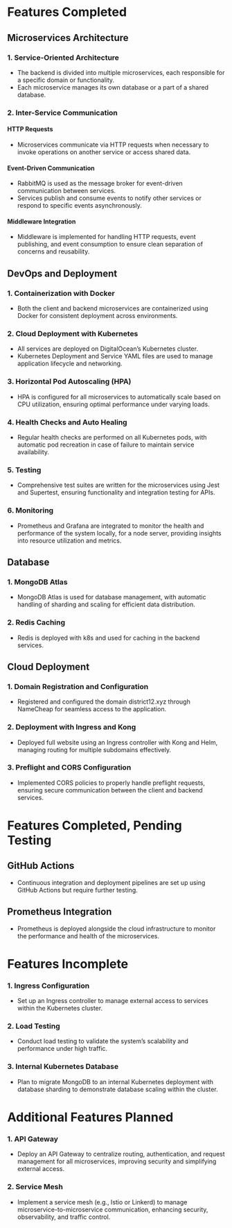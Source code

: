 # Features Completed

## Microservices Architecture

### 1. Service-Oriented Architecture
- The backend is divided into multiple microservices, each responsible for a specific domain or functionality.
- Each microservice manages its own database or a part of a shared database.

### 2. Inter-Service Communication
#### HTTP Requests
- Microservices communicate via HTTP requests when necessary to invoke operations on another service or access shared data.

#### Event-Driven Communication
- RabbitMQ is used as the message broker for event-driven communication between services.
- Services publish and consume events to notify other services or respond to specific events asynchronously.

#### Middleware Integration
- Middleware is implemented for handling HTTP requests, event publishing, and event consumption to ensure clean separation of concerns and reusability.

## DevOps and Deployment

### 1. Containerization with Docker
- Both the client and backend microservices are containerized using Docker for consistent deployment across environments.

### 2. Cloud Deployment with Kubernetes
- All services are deployed on DigitalOcean’s Kubernetes cluster.
- Kubernetes Deployment and Service YAML files are used to manage application lifecycle and networking.

### 3. Horizontal Pod Autoscaling (HPA)
- HPA is configured for all microservices to automatically scale based on CPU utilization, ensuring optimal performance under varying loads.

### 4. Health Checks and Auto Healing
- Regular health checks are performed on all Kubernetes pods, with automatic pod recreation in case of failure to maintain service availability.

### 5. Testing
- Comprehensive test suites are written for the microservices using Jest and Supertest, ensuring functionality and integration testing for APIs.

### 6. Monitoring
- Prometheus and Grafana are integrated to monitor the health and performance of the system locally, for a node server, providing insights into resource utilization and metrics.

## Database

### 1. MongoDB Atlas
- MongoDB Atlas is used for database management, with automatic handling of sharding and scaling for efficient data distribution.

### 2. Redis Caching
- Redis is deployed with k8s and used for caching in the backend services.

## Cloud Deployment

### 1. Domain Registration and Configuration
- Registered and configured the domain district12.xyz through NameCheap for seamless access to the application.

### 2. Deployment with Ingress and Kong
- Deployed full website using an Ingress controller with Kong and Helm, managing routing for multiple subdomains effectively.

### 3. Preflight and CORS Configuration
- Implemented CORS policies to properly handle preflight requests, ensuring secure communication between the client and backend services.

# Features Completed, Pending Testing

## GitHub Actions
- Continuous integration and deployment pipelines are set up using GitHub Actions but require further testing.

## Prometheus Integration
- Prometheus is deployed alongside the cloud infrastructure to monitor the performance and health of the microservices.

# Features Incomplete

### 1. Ingress Configuration
- Set up an Ingress controller to manage external access to services within the Kubernetes cluster.

### 2. Load Testing
- Conduct load testing to validate the system’s scalability and performance under high traffic.

### 3. Internal Kubernetes Database
- Plan to migrate MongoDB to an internal Kubernetes deployment with database sharding to demonstrate database scaling within the cluster.

# Additional Features Planned

### 1. API Gateway
- Deploy an API Gateway to centralize routing, authentication, and request management for all microservices, improving security and simplifying external access.

### 2. Service Mesh
- Implement a service mesh (e.g., Istio or Linkerd) to manage microservice-to-microservice communication, enhancing security, observability, and traffic control.